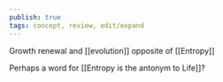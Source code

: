 ```yaml
---
publish: true
tags: concept, review, edit/expand
---
```

Growth renewal and [[evolution]] opposite of [[Entropy]]

Perhaps a word for [[Entropy is the antonym to Life]]?
